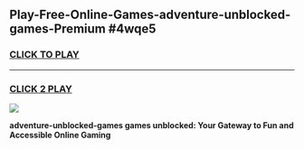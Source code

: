 
## Play-Free-Online-Games-adventure-unblocked-games-Premium #4wqe5
<h3>
<a href="https://premium.freeplayer.one?title=adventure-unblocked-games&ref=8M">CLICK TO PLAY</a></h3>
<hr>

<h3>
<a href="https://premium.freeplayer.one?title=adventure-unblocked-games&ref=8M">CLICK 2 PLAY</a>
  
</h3>

<a href="https://premium.freeplayer.one?title=adventure-unblocked-games&ref=8M"><img src="https://clearcache.store/games.png"></a>


**adventure-unblocked-games games unblocked: Your Gateway to Fun and Accessible Online Gaming**
